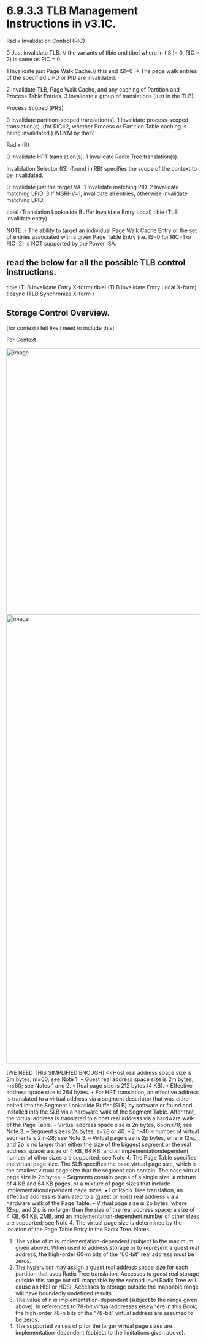 
# 6.9.3.3 TLB Management Instructions in v3.1C.

Radix Invalidation Control (RIC) 

0 Just invalidate TLB. // the variants of tlbie and tibel where in (IS != 0, RIC = 2) is same as RIC = 0.

1 Invalidate just Page Walk Cache.// this and IS!=0 -> The page walk entries of the specified LIPD or PID are invalidated.

2 Invalidate TLB, Page Walk Cache, and any caching
of Partition and Process Table Entries.
3 Invalidate a group of translations (just in the TLB).

Process Scoped (PRS)

0 Invalidate partition-scoped translation(s).
1 Invalidate process-scoped translation(s).
(for RIC=2, whether Process or Partition Table
caching is being invalidated.) WDYM by that? 

Radix (R)

0 Invalidate HPT translation(s).
1 Invalidate Radix Tree translation(s).

Invalidation Selector (IS) (found in RB) specifies the scope
of the context to be invalidated.

0 Invalidate just the target VA.
1 Invalidate matching PID.
2 Invalidate matching LPID.
3 If MSRHV=1, invalidate all entries, otherwise invalidate matching LPID.


tlbiel (Translation Lookaside Buffer Invalidate Entry Local)
tlbie (TLB invalidate entry)


NOTE :- The ability to target an individual Page Walk
Cache Entry or the set of entries associated with a given
Page Table Entry (i.e. IS=0 for RIC=1 or RIC=2) is NOT
supported by the Power ISA.

## read the below for all the possible TLB control instructions.

tlbie (TLB Invalidate Entry X-form)
tlbiel (TLB Invalidate Entry Local X-form)
tlbsync (TLB Synchronize X-form
)

## Storage Control Overview. 

[for context i felt like i need to include this]

For Context

<img width="1287" height="694" alt="image" src="https://github.com/user-attachments/assets/442d383f-a876-4bb5-b6e7-5c780ab56685" />


<img width="1312" height="1170" alt="image" src="https://github.com/user-attachments/assets/9990eca1-188e-4403-9719-c4841bf9d62b" />


[WE NEED THIS SIMPLIFIED ENOUGH]
<<Host real address space size is 2m bytes, m≤60;
see Note 1.
• Guest real address space size is 2m bytes, m≤60;
see Notes 1 and 2.
• Real page size is 212 bytes (4 KB).
• Effective address space size is 264 bytes.
• For HPT translation, an effective address is translated to a virtual address via a segment descriptor
that was either bolted into the Segment Lookaside
Buffer (SLB) by software or found and installed into
the SLB via a hardware walk of the Segment Table.
After that, the virtual address is translated to a host
real address via a hardware walk of the Page Table.
– Virtual address space size is 2n bytes,
65≤n≤78; see Note 3.
– Segment size is 2s bytes, s=28 or 40.
– 2
n-40 ≤ number of virtual segments ≤ 2
n-28;
see Note 3.
– Virtual page size is 2p bytes, where 12≤p,
and 2p
is no larger than either the size of the
biggest segment or the real address space; a
size of 4 KB, 64 KB, and an implementationdependent number of other sizes are supported; see Note 4. The Page Table specifies
the virtual page size. The SLB specifies the
base virtual page size, which is the smallest
virtual page size that the segment can contain. The base virtual page size is 2b bytes.
– Segments contain pages of a single size, a
mixture of 4 KB and 64 KB pages, or a mixture
of page sizes that include implementationdependent page sizes.
• For Radix Tree translation, an effective address is
translated to a (guest or host) real address via a
hardware walk of the Page Table.
– Virtual page size is 2p bytes, where 12≤p, and
2
p
is no larger than the size of the real address
space; a size of 4 KB, 64 KB, 2MB, and an
implementation-dependent number of other
sizes are supported; see Note 4. The virtual
page size is determined by the location of the
Page Table Entry in the Radix Tree.
Notes:
1. The value of m is implementation-dependent (subject to the maximum given above). When used to
address storage or to represent a guest real address, the high-order 60-m bits of the “60-bit” real
address must be zeros.
2. The hypervisor may assign a guest real address
space size for each partition that uses Radix Tree
translation. Accesses to guest real storage outside
this range but still mappable by the second level
Radix Tree will cause an HISI or HDSI. Accesses
to storage outside the mappable range will have
boundedly undefined results.
3. The value of n is implementation-dependent (subject to the range given above). In references to
78-bit virtual addresses elsewhere in this Book, the
high-order 78-n bits of the “78-bit” virtual address
are assumed to be zeros.
4. The supported values of p for the larger virtual
page sizes are implementation-dependent (subject
to the limitations given above).
>>



